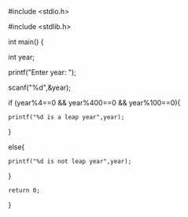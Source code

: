 #include <stdio.h>

#include <stdlib.h>

int main()
{

  int year;
  
  printf("Enter year: ");
  
  scanf("%d",&year);

  if (year%4==0 && year%400==0 && year%100==0){
  
    printf("%d is a leap year",year);
    
  }
  
  else{
  
    printf("%d is not leap year",year);
    
  }
  
    return 0;
    
}

